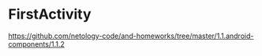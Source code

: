 # FirstActivity
https://github.com/netology-code/and-homeworks/tree/master/1.1.android-components/1.1.2
